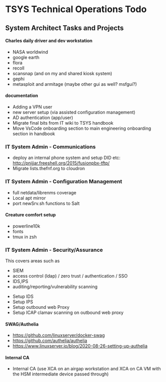 # TSYS Technical Operations Todo

## System Architect Tasks and Projects

#### Charles daily driver and dev workstation

- NASA worldwind
- google earth
- flora
- recoll
- scansnap (and on my and shared kiosk system)
- gephi
- metasploit and armitage (maybe other gui as well? msfgui?)

#### documentation

- Adding a VPN user
- new server setup (via assisted configuration management)
- AD authentication (app/user)
- Migrate final bits from IT wiki to TSYS handbook
- Move VsCode onboarding section to main engineering onboarding section in handbook

### IT System Admin - Communications

- deploy an internal phone system and setup DID etc: <http://pnijjar.freeshell.org/2015/fusionpbx-tftp/>
- Migrate lists.thefnf.org to cloudron

### IT System Admin - Configuration Management

- full netdata/librenms coverage
- Local apt mirror
- port newSrv.sh functions to Salt

#### Creature comfort setup

- powerline10k
- fonts
- tmux in zsh

### IT System Admin - Security/Assurance

This covers areas such as

- SIEM
- access control (ldap) / zero trust / authentication / SSO  
- IDS,IPS
- auditing/reporting/vulnerability scanning

* Setup IDS
* Setup IPS
* Setup outbound web Proxy
* Setup ICAP clamav scanning on outbound web proxy

#### SWAG/Authelia

- <https://github.com/linuxserver/docker-swag>
- <https://github.com/authelia/authelia>
- <https://www.linuxserver.io/blog/2020-08-26-setting-up-authelia>

#### Internal CA

- Internal CA (use XCA on an airgap workstation and XCA on CA VM with the HSM intermediate device passed through)